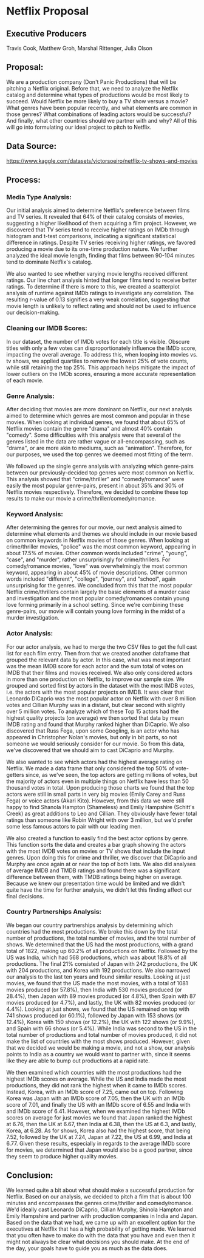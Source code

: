 # Netflix Proposal
## Executive Producers
Travis Cook, Matthew Groh, Marshal Rittenger, Julia Olson

## Proposal:  
We are a production company (Don't Panic Productions) that will be pitching a Netflix original. Before that, we need to analyze the Netflix catalog and determine what 
types of productions would be most likely to succeed. Would Netflix be more likely to buy a TV show versus a movie? What genres have been popular recently, and what 
elements are common in those genres? What combinations of leading actors would be successful? And finally, what other countries should we partner with and why? All of 
this will go into formulating our ideal project to pitch to Netflix.

## Data Source:
https://www.kaggle.com/datasets/victorsoeiro/netflix-tv-shows-and-movies

## Process:
### Media Type Analysis:
Our initial analysis aimed to determine Netflix's preference between films and TV series. It revealed that 64% of their catalog consists of movies, suggesting a higher 
likelihood of them acquiring a film project.  However, we discovered that TV series tend to receive higher ratings on IMDb through histogram and t-test comparisons, 
indicating a significant statistical difference in ratings. Despite TV series receiving higher ratings, we favored producing a movie due to its 
one-time production nature. We further analyzed the ideal movie length, finding that films between 90-104 minutes tend to dominate Netflix's catalog.  

We also wanted to see whether varying movie lengths received different ratings. Our line chart analysis hinted that longer films tend to receive better ratings.  To 
determine if there is more to this, we created a scatterplot analysis of runtime against IMDb ratings to investigate any correlation. The resulting r-value of 0.13 
signifies a very weak correlation, suggesting that movie length is unlikely to reflect rating and should not be used to influence our decision-making.

### Cleaning our IMDB Scores:
In our dataset, the number of IMDb votes for each title is visible. Obscure titles with only a few votes can disproportionately influence the IMDb score, impacting the 
overall average. To address this, when looping into movies vs. tv shows, we applied quartiles to remove the lowest 25% of vote counts, while still retaining the top 25%. 
This approach helps mitigate the impact of lower outliers on the IMDb scores, ensuring a more accurate representation of each movie.

### Genre Analysis:
After deciding that movies are more dominant on Netflix, our next analysis aimed to determine
which genres are most common and popular in these movies. When looking at individual genres,
we found that about 65% of Netflix movies contain the genre "drama" and almost 40% contain
"comedy". Some difficulties with this analysis were that several of the genres listed in the data
are rather vague or all-encompassing, such as "drama", or are more akin to mediums,
such as "animation". Therefore, for our purposes, we used the top genres we deemed
most fitting of the term.

We followed up the single genre analysis with analyzing which genre-pairs between our previously-decided
top genres were most common on Netflix. This analysis showed that "crime/thriller" and "comedy/romance"
were easily the most popular genre-pairs, present in about 35% and 30% of Netflix movies respectively.
Therefore, we decided to combine these top results to make our movie a crime/thriller/comedy/romance.

### Keyword Analysis:
After determining the genres for our movie, our next analysis aimed to determine what elements and themes
we should include in our movie based on common keywords in Netflix movies of those genres.
When looking at crime/thriller movies, "police" was the most common keyword, appearing in about 17.5% of
movies. Other common words included "crime", "young", "case", and "murder", rather unsurprisingly for
crime/thrillers. For comedy/romance movies, "love" was overwhelmingly the most common keyword, appearing
in about 45% of movie descriptions. Other common words included "different", "college", "journey", and "school",
again unsurprising for the genres. We concluded from this that the most popular Netflix crime/thrillers contain
largely the basic elements of a murder case and investigation and the most popular comedy/romances contain
young love forming primarily in a school setting. Since we're combining these genre-pairs, our movie will contain
young love forming in the midst of a murder investigation.

### Actor Analysis:
For our actor analysis, we had to merge the two CSV files to get the full cast list for each film entry. Then from that we created another dataframe that grouped
the relevant data by actor. In this case, what was most important was the mean IMDB score for each actor and the sum total of votes on IMDB that their films and
movies received. We also only considered actors in more than one production on Netflix, to improve our sample size. We grouped and sorted first by actors 
in the dataset with the most IMDB votes, i.e. the actors with the most popular projects on IMDB. It was clear that Leonardo DiCaprio was the most popular actor on 
Netflix with over 8 million votes and Cillian Murphy was in a distant, but clear second with slightly over 5 million votes. To analyze which of these Top 15 
actors had the highest quality projects (on average) we then sorted that data by mean IMDB rating  and found that Murphy ranked higher than DiCaprio. We also 
discovered that Russ Fega, upon some Googling, is an actor who has appeared in Christopher Nolan's movies, but only in bit parts, so not someone we would seriously 
consider for our movie. So from this data, we've discovered that we should aim to cast DiCaprio and Murphy.

We also wanted to see which actors had the highest average rating on Netflix. We made a data frame that only considered the top 50% of vote-getters since, as we've 
seen, the top actors are getting millions of votes, but the majority of actors even in multiple things on Netflix have less than 50 thousand votes in total. Upon 
producing those charts we found that the top actors were still in small parts in very big movies (Emily Carey and Russ Fega) or voice actors (Akari Kito). However,
from this data we were still happy to find Shanola Hampton (Shameless) and Emily Hampshire (Schitt's Creek) as great additions to Leo and Cillian. They obviously 
have fewer total ratings than someone like Robin Wright with over 3 million, but we'd prefer some less famous actors to pair with our leading men.

We also created a function to easily find the best actor options by genre. This function sorts the data and creates a bar graph showing the actors with the most IMDB votes
on movies or TV shows that include the input genres. Upon doing this for crime and thriller, we discover that DiCaprio and Murphy are once again at or near 
the top of both lists. We also did analyses of average IMDB and TMDB ratings and found there was a significant difference between them, with TMDB ratings being
higher on average. Because we knew our presentation time would be limited and we didn't quite have the time for further analysis, we didn't let this finding affect 
our final decisions. 

### Country Partnerships Analysis:
We began our country partnerships analysis by determining which countries had the most productions. We broke this down by the total number of productions, the total number of movies, and the total number of shows. We determined that the US had the most productions, with a grand total of 1822, making up 60.2% of all productions on Netflix. Followed by the US was India, which had 568 productions, which was about 18.8% of all productions. The final 21% consisted of Japan with 242 productions, the UK with 204 productions, and Korea with 192 productions. We also narrowed our analysis to the last ten years and found similar results. Looking at just movies, we found that the US made the most movies, with a total of 1081 movies produced (or 57.8%), then India with 530 movies produced (or 28.4%), then Japan with 89 movies produced (or 4.8%), then Spain with 87 movies produced (or 4.7%), and lastly, the UK with 82 movies produced (or 4.4%). Looking at just shows, we found that the US remained on top with 741 shows produced (or 60.1%), followed by Japan with 153 shows (or 12.4%), Korea with 150 shows (or 12.2%), the UK with 122 shows (or 9.9%), and Spain with 66 shows (or 5.4%). While India was second to the US in the total number of productions and total number of movies produced, it did not make the list of countries with the most shows produced. However, given that we decided we would be making a movie, and not a show, our analysis points to  India as a country we would want to partner with, since it seems like they are able to bump out productions at a rapid rate. 

We then examined which countries with the most productions had the highest IMDb scores on average. While the US and India made the most productions, they did not rank the highest when it came to IMDb scores. Instead, Korea, with an IMDb score of 7.25, came out on top. Following Korea was Japan with an IMDb score of 7.05, then the UK with an IMDb score of 7.01, and finally the US with an IMDb score of 6.55 and India with and IMDb score of 6.41. However, when we examined the highest IMDb scores on average for just movies we found that Japan ranked the highest at 6.76, then the UK at 6.67, then India at 6.38, then the US at 6.3, and lastly, Korea, at 6.28. As for shows, Korea also had the highest score, that being 7.52, followed by the UK at 7.24, Japan at 7.22, the US at 6.99, and India at 6.77. Given these results, especially in regards to the average IMDb score for movies, we determined that Japan would also be a good partner, since they seem to produce higher quality movies.

## Conclusion:
We learned quite a bit about what should make a successful production for Netflix. Based on our analysis, we decided to pitch a film that is about 100 minutes and encompasses
the genres crime/thriller and comedy/romance. We'd ideally cast Leonardo DiCaprio, Cillian Murphy, Shinola Hampton and Emily Hampshire and partner with production companies 
in India and Japan. Based on the data that we had, we came up with an excellent option for the executives at Netflix that has a high probability of getting made. We learned 
that you often have to make do with the data that you have and even then it might not always be clear what decisions you should make. At the end of the day, your goals have 
to guide you as much as the data does. 
